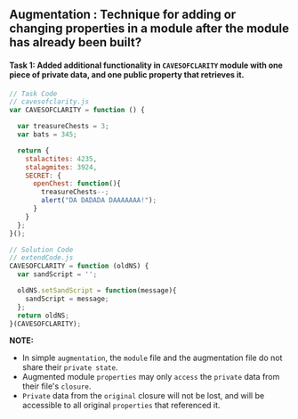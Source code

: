 ## Augmentation : Technique for adding or changing properties in a module after the module has already been built?

#### Task 1: Added additional functionality in `CAVESOFCLARITY` module with one piece of private data, and one public property that retrieves it.

```javascript
// Task Code
// cavesofclarity.js
var CAVESOFCLARITY = function () {

  var treasureChests = 3;
  var bats = 345;

  return {
    stalactites: 4235,
    stalagmites: 3924,
    SECRET: {
      openChest: function(){
        treasureChests--;
        alert("DA DADADA DAAAAAAA!");
      }
    }
  };
}();

// Solution Code
// extendCode.js
CAVESOFCLARITY = function (oldNS) {
  var sandScript = '';

  oldNS.setSandScript = function(message){
    sandScript = message;
  };
  return oldNS;
}(CAVESOFCLARITY);
```

**NOTE:**
* In simple `augmentation`, the `module` file and the augmentation file do not share their `private state`. 
* Augmented module `properties` may only `access` the `private` data from their file's `closure`. 
* `Private` data from the `original` closure will not be lost, and will be accessible to all original `properties` that referenced it.


